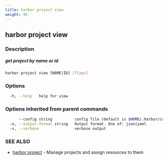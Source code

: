 ```yaml
---
title: harbor project view
weight: 95
---
```

## harbor project view

### Description

##### get project by name or id

```sh
harbor project view [NAME|ID] [flags]
```

### Options

```sh
  -h, --help   help for view
```

### Options inherited from parent commands

```sh
      --config string          config file (default is $HOME/.harbor/config.yaml) (default "/home/user/.harbor/config.yaml")
  -o, --output-format string   Output format. One of: json|yaml
  -v, --verbose                verbose output
```

### SEE ALSO

* [harbor project](harbor-project.md)	 - Manage projects and assign resources to them

